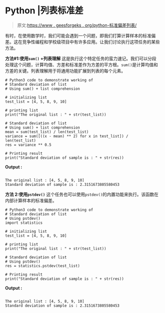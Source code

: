 # Python |列表标准差

> 原文:[https://www . geesforgeks . org/python-标准偏差列表/](https://www.geeksforgeeks.org/python-standard-deviation-of-list/)

有时，在使用数学时，我们可能会遇到一个问题，即我们打算计算样本的标准偏差。这在竞争性编程和学校级项目中有许多应用。让我们讨论执行这项任务的某些方法。

**方法#1:使用`sum()` +列表理解**
这是执行这个特定任务的蛮力速记。我们可以分段处理这个问题，计算均值、方差和标准差作为方差的平方根。`sum()`是计算均值和方差的关键。列表理解用于将通用功能扩展到列表的每个元素。

```
# Python3 code to demonstrate working of
# Standard deviation of list
# Using sum() + list comprehension

# initializing list
test_list = [4, 5, 8, 9, 10]

# printing list
print("The original list : " + str(test_list))

# Standard deviation of list
# Using sum() + list comprehension
mean = sum(test_list) / len(test_list)
variance = sum([((x - mean) ** 2) for x in test_list]) / len(test_list)
res = variance ** 0.5

# Printing result
print("Standard deviation of sample is : " + str(res))
```

**Output :**

```

The original list : [4, 5, 8, 9, 10]
Standard deviation of sample is : 2.3151673805580453

```

**方法 2:使用`pstdev()`**
这个任务也可以使用`pstdev()`的内置功能来执行。该函数在内部计算样本的标准偏差。

```
# Python3 code to demonstrate working of
# Standard deviation of list
# Using pstdev()
import statistics

# initializing list
test_list = [4, 5, 8, 9, 10]

# printing list
print("The original list : " + str(test_list))

# Standard deviation of list
# Using pstdev()
res = statistics.pstdev(test_list)

# Printing result
print("Standard deviation of sample is : " + str(res))
```

**Output :**

```

The original list : [4, 5, 8, 9, 10]
Standard deviation of sample is : 2.3151673805580453

```